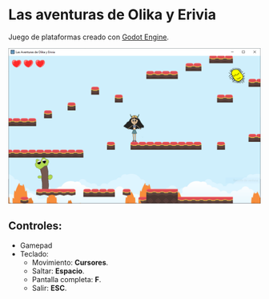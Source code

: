 # Las aventuras de Olika y Erivia

Juego de plataformas creado con [Godot Engine](https://godotengine.org/).

![Screenshot](docs/screenshot.png)

## Controles:

- Gamepad
- Teclado: 
  - Movimiento: **Cursores**.
  - Saltar: **Espacio**.
  - Pantalla completa: **F**.
  - Salir: **ESC**.